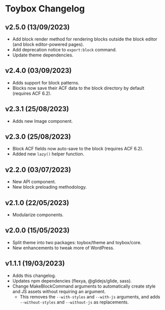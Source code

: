 # Toybox Changelog
## v2.5.0 (13/09/2023)
* Add block render method for rendering blocks outside the block editor (and block editor-powered pages).
* Add deprecation notice to `export:block` command.
* Update theme dependencies.

## v2.4.0 (03/09/2023)
* Adds support for block patterns.
* Blocks now save their ACF data to the block directory by default (requires ACF 6.2). 

## v2.3.1 (25/08/2023)
* Adds new Image component.

## v2.3.0 (25/08/2023)
* Block ACF fields now auto-save to the block (requires ACF 6.2).
* Added new `lazy()` helper function.

## v2.2.0 (03/07/2023)
* New API component.
* New block preloading methodology.

## v2.1.0 (22/05/2023)
* Modularize components.

## v2.0.0 (15/05/2023)
* Split theme into two packages: toybox/theme and toybox/core.
* New enhancements to tweak more of WordPress.

## v1.1.1 (19/03/2023)
* Adds this changelog.
* Updates npm dependencies (flexya, @glidejs/glide, sass).
* Change MakeBlockCommand arguments to automatically create style and JS assets without requiring an argument.
  * This removes the `--with-styles` and `--with-js` arguments, and adds `--without-styles` and `--without-js` as replacements.